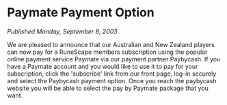 # Paymate Payment Option
*Published Monday, September 8, 2003*

We are pleased to announce that our Australian and New Zealand players can now pay for a RuneScape members subscription using the popular online payment service Paymate via our payment partner Paybycash.
If you have a Paymate account and you would like to use it to pay for your subscription, click the 'subscribe' link from our front page, log-in securely and select the Paybycash payment option. Once you reach the paybycash website you will be able to select the pay by Paymate package that you want.
